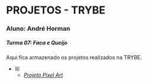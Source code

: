 # PROJETOS - TRYBE

### Aluno: André Horman
##### Turma 07: Faca e Queijo

Aqui fica armazenado os projetos realizados na TRYBE.

- [X] - _[Projeto Pixel Art](https://ANDREHORMAN1994.github.io/TRYBE-PROJETOS/Projeto5.5_Pixel-Art/)_
